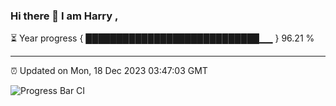 ### Hi there 👋 I am Harry , 

⏳ Year progress { ████████████████████████████▁▁ } 96.21 %

---

⏰ Updated on Mon, 18 Dec 2023 03:47:03 GMT

![Progress Bar CI](https://github.com/duykhang68/duykhang68/workflows/Progress%20Bar%20CI/badge.svg)
